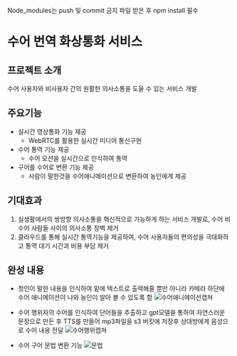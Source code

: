 Node_modules는 push 및 commit 금지
파일 받은 후 npm install 필수
# 수어 번역 화상통화 서비스

## 프로젝트 소개
수어 사용자와 비사용자 간의 원활한 의사소통을 도울 수 있는 서비스 개발

## 주요기능
- 실시간 영상통화 기능 제공
    - WebRTC를 활용한 실시간 미디어 통신구현
- 수어 통역 기능 제공
    - 수어 모션을 실시간으로 인식하여 통역
- 구어를 수어로 변환 기능 제공
    - 사람이 말한것을 수어애니메이션으로 변환하여 농인에게 제공
 
## 기대효과
1. 실생활에서의 쌍방향 의사소통을 혁신적으로 가능하게 하는 서비스 개발로, 수어 비수어 사람들 사이의 의사소통 장벽 제거
2. 클라우드를 통해 실시간 통역기능을 제공하여, 수어 사용자들의 편의성을 극대화하고 통역 대기 시간과 비용 부담 제거

## 완성 내용
- 청인이 말한 내용을 인식하여 밑에 텍스트로 출력해줄 뿐만 아니라 카메라 하단에 수어 애니메이션이 나와 농인이 알아 볼 수 있도록 함
![수어애니메이션캡쳐](https://github.com/team-question-mark/ClientView/assets/108380607/5abf9cca-e73c-4bf0-b571-220ff578bd3b)

- 수어 행위자의 수어를 인식하여 단어들을 추출하고 gpt모델을 통하여 자연스러운 문장으로 만든 후 TTS를 만들어 mp3파일을 s3 버킷에 저장후 상대방에게 음성으로 수어 내용 전달
![수어행위캡쳐](https://github.com/team-question-mark/ClientView/assets/108380607/d274192e-1c76-4e14-97ac-c7df58ce1fde)

- 수어 구어 문법 변환 기능
![문법](https://github.com/team-question-mark/ClientView/assets/108380607/e5ec0198-07c6-44c5-a79a-ca035eb2e927)
